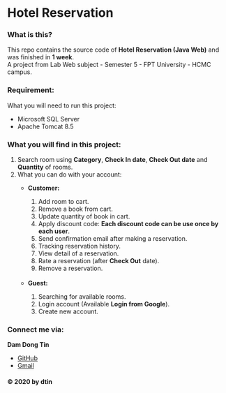 # Hotel Reservation

### What is this?
This repo contains the source code of **Hotel Reservation (Java Web)** and was finished in **1 week**.\
A project from Lab Web subject - Semester 5 - FPT University - HCMC campus.

### Requirement:
What you will need to run this project:
<ul>
    <li>Microsoft SQL Server</li>
    <li>Apache Tomcat 8.5</li>
</ul>

### What you will find in this project:
<ol>
    <li>Search room using <strong>Category</strong>, <strong>Check In date</strong>, <strong>Check Out date</strong> and <strong>Quantity</strong> of rooms.</li>
    <li>What you can do with your account:</li>
    <ul>
        <li><strong>Customer:</strong></li>
        <ol>
            <li>Add room to cart.</li>
            <li>Remove a book from cart.</li>
            <li>Update quantity of book in cart.</li>
            <li>Apply discount code: <strong>Each discount code can be use once by each user</strong>.</li>
            <li>Send confirmation email after making a reservation.</li>
            <li>Tracking reservation history.</li>
            <li>View detail of a reservation.</li>
            <li>Rate a reservation (after <strong>Check Out</strong> date).</li>
            <li>Remove a reservation.</li>
        </ol>
        <br>
        <li><strong>Guest:</strong></li>
        <ol>
            <li>Searching for available rooms.</li>
            <li>Login account (Available <strong>Login from Google</strong>).</li>
            <li>Create new account.</li>
        </ol>
    </ul>
</ol>
 
 ### Connect me via:
**Dam Dong Tin**
- [GitHub](https://github.com/dtin)
- [Gmail](mailto:damdongtin@gmail.com) 

 #### © 2020 by dtin
